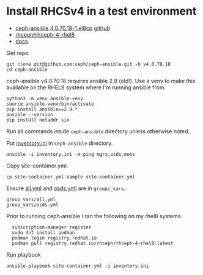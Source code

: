 # Install RHCSv4 in a test environment

- [ceph-ansible 4.0.70.18-1.el8cp](https://access.redhat.com/downloads/content/ceph-ansible/4.0.70.18-1.el8cp/noarch/fd431d51/package) [github](https://github.com/ceph/ceph-ansible/tree/v4.0.70.18)
- [rhceph/rhceph-4-rhel8](https://catalog.redhat.com/software/containers/rhceph/rhceph-4-rhel8/5e39df7cd70cc54b02baf33f)
- [docs](https://docs.redhat.com/en/documentation/red_hat_ceph_storage/4/html/installation_guide/installing-red-hat-ceph-storage-using-ansible#prerequisites_4)

Get repo
```
git clone git@github.com:ceph/ceph-ansible.git -b v4.0.70.18
cd ceph-ansible
```
ceph-ansible v4.0.70.18 requires ansible 2.9 (old!). Use a venv to
make this available on the RHEL9 system where I'm running ansible
from.
```
python3 -m venv ansible-venv
source ansible-venv/bin/activate
pip install ansible==2.9.*
ansible --version
pip install netaddr six
```

Run all commands inside `ceph-ansible` directory unless otherwise
noted.

Put [inventory.ini](inventory.ini) in `ceph-ansible` directory.
```
ansible -i inventory.ini -m ping mgrs,osds,mons
```
Copy site-container.yml.
```
cp site-container.yml.sample site-container.yml
```
Ensure [all.yml](all.yml) and [osds.yml](osds.yml) are in `groups_vars`.
```
group_vars/all.yml
group_vars/osds.yml
```

Prior to running ceph-ansible I ran the following on my rhel8 systems.
```
  subscription-manager register
  sudo dnf install podman
  podman login registry.redhat.io
  podman pull registry.redhat.io/rhceph/rhceph-4-rhel8:latest
```

Run playbook

``` 
ansible-playbook site-container.yml -i inventory.ini
```
